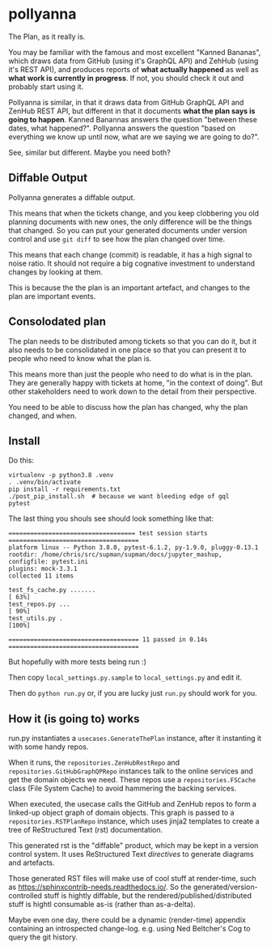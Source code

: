 # pollyanna

The Plan, as it really is.

You may be familiar with the famous and most excellent "Kanned Bananas",
which draws data from GitHub (using it's GraphQL API)
and ZehHub (using it's REST API),
and produces reports of **what actually happened**
as well as **what work is currently in progress**.
If not, you should check it out and probably start using it.

Pollyanna is similar, in that it draws data from GitHub GraphQL API and ZenHub REST API,
but different in that it documents **what the plan says is going to happen**.
Kanned Banannas answers the question "between these dates, what happened?".
Pollyanna answers the question "based on everything we know up until now,
what are we saying we are going to do?".

See, similar but different. Maybe you need both?


## Diffable Output

Pollyanna generates a diffable output.

This means that when the tickets change,
and you keep clobbering you old planning documents with new ones,
the only difference will be the things that changed.
So you can put your generated documents under version control
and use `git diff` to see how the plan changed over time.

This means that each change (commit) is readable,
it has a high signal to noise ratio.
It should not require a big cognative investment
to understand changes by looking at them.

This is because the the plan is an important artefact,
and changes to the plan are important events.

## Consolodated plan

The plan needs to be distributed among tickets
so that you can do it,
but it also needs to be consolidated in one place
so that you can present it to people
who need to know what the plan is.

This means more than just the people
who need to do what is in the plan.
They are generally happy with tickets at home,
"in the context of doing".
But other stakeholders need to work down to the detail
from their perspective.

You need to be able to discuss how the plan has changed,
why the plan changed, and when.

## Install

Do this:
```
virtualenv -p python3.8 .venv
. .venv/bin/activate
pip install -r requirements.txt
./post_pip_install.sh  # because we want bleeding edge of gql
pytest
```

The last thing you shouls see should look something like that:
```
=================================== test session starts ====================================
platform linux -- Python 3.8.0, pytest-6.1.2, py-1.9.0, pluggy-0.13.1
rootdir: /home/chris/src/supman/supman/docs/jupyter_mashup, configfile: pytest.ini
plugins: mock-3.3.1
collected 11 items                                                                         

test_fs_cache.py .......                                                             [ 63%]
test_repos.py ...                                                                    [ 90%]
test_utils.py .                                                                      [100%]

==================================== 11 passed in 0.14s ====================================
```
But hopefully with more tests being run :)

Then copy `local_settings.py.sample` to `local_settings.py` and edit it.

Then do `python run.py` or, if you are lucky just `run.py` should work for you.

## How it (is going to) works

run.py instantiates a `usecases.GenerateThePlan` instance,
after it instanting it with some handy repos.

When it runs, the `repositories.ZenHubRestRepo` and `repositories.GitHubGraphQPRepo` instances
talk to the online services and get the domain objects we need.
These repos use a `repositories.FSCache` class (File System Cache)
to avoid hammering the backing services.

When executed, the usecase calls the GitHub and ZenHub repos
to form a linked-up object graph of domain objects.
This graph is passed to a `repositories.RSTPlanRepo` instance,
which uses jinja2 templates to create
a tree of ReStructured Text (rst) documentation.

This generated rst is the "diffable" product,
which may be kept in a version control system.
It uses ReStructured Text *directives* to generate diagrams and artefacts.

Those generated RST files will make use of cool stuff at render-time,
such as https://sphinxcontrib-needs.readthedocs.io/.
So the generated/version-controlled stuff is hightly diffable,
but the rendered/published/distributed stuff
is hightl consumable as-is (rather than as-a-delta).

Maybe even one day, there could be a dynamic (render-time)
appendix containing an introspected change-log.
e.g. using Ned Beltcher's Cog to query the git history.
